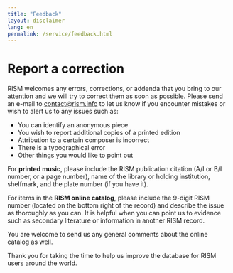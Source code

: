 ```yaml
---
title: "Feedback"
layout: disclaimer
lang: en
permalink: /service/feedback.html
---
```


# Report a correction

RISM welcomes any errors, corrections, or addenda that you bring to our attention and we will try to correct them as soon as possible. Please send an e-mail to [contact@rism.info](mailto:contact@rism.info) to let us know if you encounter mistakes or wish to alert us to any issues such as:

* You can identify an anonymous piece
* You wish to report additional copies of a printed edition
* Attribution to a certain composer is incorrect
* There is a typographical error
* Other things you would like to point out

For **printed music**, please include the RISM publication citation (A/I or B/I number, or a page number), name of the library or holding institution, shelfmark, and the plate number (if you have it).

For items in the **RISM online catalog**, please include the 9-digit RISM number (located on the bottom right of the record) and describe the issue as thoroughly as you can. It is helpful when you can point us to evidence such as secondary literature or information in another RISM record.

You are welcome to send us any general comments about the online catalog as well.

Thank you for taking the time to help us improve the database for RISM users around the world. 